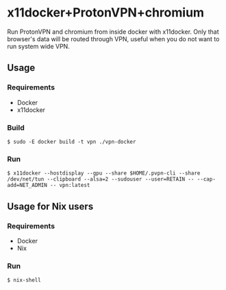 # x11docker+ProtonVPN+chromium

Run ProtonVPN and chromium from inside docker with x11docker.
Only that browser's data will be routed through VPN, useful when you do not want to run system wide VPN.


## Usage

### Requirements

- Docker
- x11docker


### Build

    $ sudo -E docker build -t vpn ./vpn-docker


### Run

    $ x11docker --hostdisplay --gpu --share $HOME/.pvpn-cli --share /dev/net/tun --clipboard --alsa=2 --sudouser --user=RETAIN -- --cap-add=NET_ADMIN -- vpn:latest


## Usage for Nix users

### Requirements

- Docker
- Nix


### Run

    $ nix-shell

